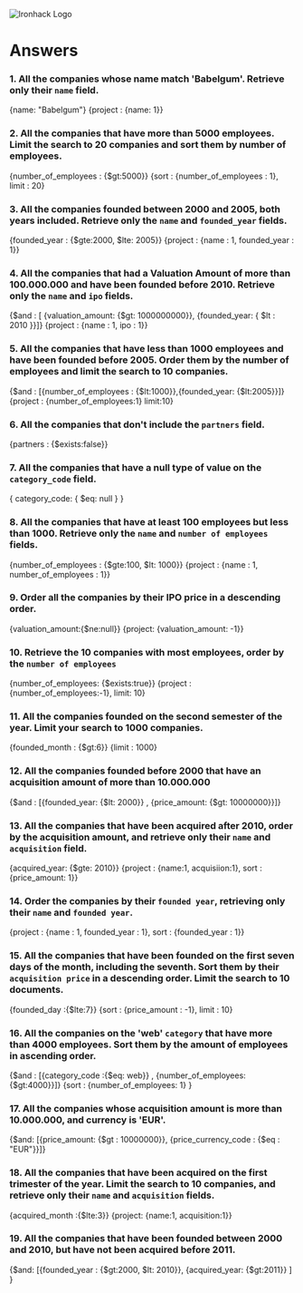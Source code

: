 ![Ironhack Logo](https://i.imgur.com/1QgrNNw.png)

# Answers

### 1. All the companies whose name match 'Babelgum'. Retrieve only their `name` field.

{name: "Babelgum"}
{project : {name: 1}}

### 2. All the companies that have more than 5000 employees. Limit the search to 20 companies and sort them by **number of employees**.

{number_of_employees : {$gt:5000}}
{sort : {number_of_employees : 1}, limit : 20}

### 3. All the companies founded between 2000 and 2005, both years included. Retrieve only the `name` and `founded_year` fields.

{founded_year : {$gte:2000, $lte: 2005}}
{project : {name : 1, founded_year : 1}}

### 4. All the companies that had a Valuation Amount of more than 100.000.000 and have been founded before 2010. Retrieve only the `name` and `ipo` fields.

{$and : [ {valuation_amount: {$gt: 1000000000}}, {founded_year: { $lt : 2010 }}]}
{project : {name : 1, ipo : 1}}

### 5. All the companies that have less than 1000 employees and have been founded before 2005. Order them by the number of employees and limit the search to 10 companies.

{$and : [{number_of_employees : {$lt:1000}},{founded_year: {$lt:2005}}]}
{project : {number_of_employees:1} limit:10}

### 6. All the companies that don't include the `partners` field.

{partners : {$exists:false}}

### 7. All the companies that have a null type of value on the `category_code` field.

{ category_code: { $eq: null } }

### 8. All the companies that have at least 100 employees but less than 1000. Retrieve only the `name` and `number of employees` fields.

{number_of_employees : {$gte:100, $lt: 1000}}
{project : {name : 1, number_of_employees : 1}}

### 9. Order all the companies by their IPO price in a descending order.

{valuation_amount:{$ne:null}}
{project: {valuation_amount: -1}}

### 10. Retrieve the 10 companies with most employees, order by the `number of employees`

{number_of_employees: {$exists:true}}
{project : {number_of_employees:-1}, limit: 10}

### 11. All the companies founded on the second semester of the year. Limit your search to 1000 companies.

{founded_month : {$gt:6}}
{limit : 1000}

### 12. All the companies founded before 2000 that have an acquisition amount of more than 10.000.000

{$and : [{founded_year: {$lt: 2000}} , {price_amount: {$gt: 10000000}}]}

### 13. All the companies that have been acquired after 2010, order by the acquisition amount, and retrieve only their `name` and `acquisition` field.

{acquired_year: {$gte: 2010}}
{project : {name:1, acquisiion:1}, sort : {price_amount: 1}}

### 14. Order the companies by their `founded year`, retrieving only their `name` and `founded year`.

{project : {name : 1, founded_year : 1}, sort : {founded_year : 1}}

### 15. All the companies that have been founded on the first seven days of the month, including the seventh. Sort them by their `acquisition price` in a descending order. Limit the search to 10 documents.

{founded_day :{$lte:7}}
{sort : {price_amount : -1}, limit : 10}

### 16. All the companies on the 'web' `category` that have more than 4000 employees. Sort them by the amount of employees in ascending order.

{$and : [{category_code :{$eq: web}} , {number_of_employees: {$gt:4000}}]}
{sort : {number_of_employees: 1} }

### 17. All the companies whose acquisition amount is more than 10.000.000, and currency is 'EUR'.

{$and: [{price_amount: {$gt : 10000000}}, {price_currency_code : {$eq : "EUR"}}]}

### 18. All the companies that have been acquired on the first trimester of the year. Limit the search to 10 companies, and retrieve only their `name` and `acquisition` fields.

{acquired_month :{$lte:3}}
{project: {name:1, acquisition:1}}

### 19. All the companies that have been founded between 2000 and 2010, but have not been acquired before 2011.

{$and: [{founded_year : {$gt:2000, $lt: 2010}}, {acquired_year: {$gt:2011}} ] }
